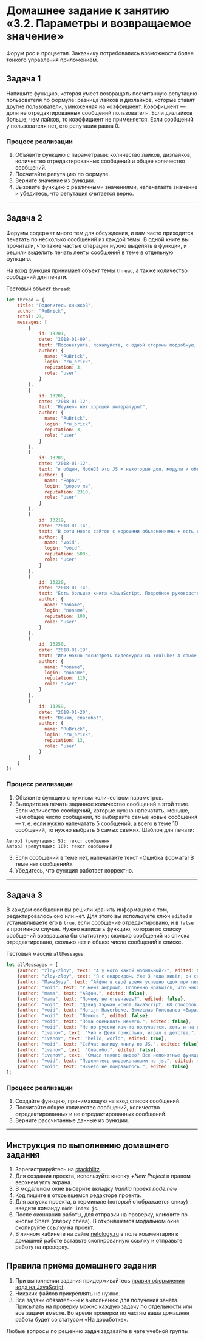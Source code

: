 # Домашнее задание к занятию «3.2. Параметры и возвращаемое значение»

Форум рос и процветал. Заказчику потребовались возможности более тонкого управления приложением.

## Задача 1

Напишите функцию, которая умеет возвращать посчитанную репутацию пользователя по формуле: разница лайков и дизлайков, которые ставят другие пользователи, умноженная на коэффициент. Коэффициент — доля не отредактированных сообщений пользователя. Если дизлайков больше, чем лайков, то коэффициент не применяется. Если сообщений у пользователя нет, его репутация равна 0.

### Процесс реализации

1. Объявите функцию с параметрами: количество лайков, дизлайков, количество отредактированных сообщений и общее количество сообщений.
2. Посчитайте репутацию по формуле.
3. Верните значение из функции.
4. Вызовите функцию с различными значениями, напечатайте значение и убедитесь, что репутация считается верно.

***

## Задача 2

Форумы содержат много тем для обсуждения, и вам часто приходится печатать по несколько сообщений из каждой темы. В одной книге вы прочитали, что такие частые операции нужно выделять в функции, и решили выделить печать ленты сообщений в теме в отдельную функцию.

На вход функция принимает объект темы `thread`, а также количество сообщений для печати. 

Тестовый объект `thread`:
```js
let thread = {
    title: "Поделитесь книжкой",
    author: "RuBrick",
    total: 23,
    messages: [
        {
            id: 13201,
            date: "2018-01-09",
            text: "Посоветуйте, пожалуйста, с одной стороны подробную, а с другой доступную для понимания книгу по javascript. Спасибо",
            author: {
              name: "RuBrick",
              login: "ru_brick",
              reputation: 3,
              role: "user"
            }
        },
        {
            id: 13208,
            date: "2018-01-12",
            text: "Неужели нет хорошей литературы?",
            author: {
              name: "RuBrick",
              login: "ru_brick",
              reputation: 3,
              role: "user"
            }
        },
        {
            id: 13209,
            date: "2018-01-12",
            text: "в общем, NodeJS это JS + некоторые доп. модули и объекты. Тебе нужна литература по самому JS и дока на официальном сайте.",
            author: {
              name: "Popov",
              login: "popov_ma",
              reputation: 2310,
              role: "user"
            }
        },
        {
            id: 13219,
            date: "2018-01-14",
            text: "В сети много сайтов с хорошими объяснениями + есть курсы.",
            author: {
              name: "Void",
              login: "void",
              reputation: 5005,
              role: "user"
            }
        },
        {
            id: 13220,
            date: "2018-01-14",
            text: "Есть большая книга «JavaScript. Подробное руководство», потом смотришь документацию.",
            author: {
              name: "noname",
              login: "noname",
              reputation: 100,
              role: "user"
            }
        },
        {
            id: 13250,
            date: "2018-01-19",
            text: "Или можно посмотреть видеокурсы на YouTube! А самое главное — практика! И этот форум — лучшая тренировочная площадка!",
            author: {
              name: "noname",
              login: "noname",
              reputation: 110,
              role: "user"
            }
        },
        {
            id: 13259,
            date: "2018-01-20",
            text: "Понял, спасибо!",
            author: {
              name: "RuBrick",
              login: "ru_brick",
              reputation: 13,
              role: "user"
            }
        }
    ]
};
```

### Процесс реализации

1. Объявите функцию с нужным количеством параметров.
2. Выводите на печать заданное количество сообщений в этой теме. Если количество сообщений, которые нужно напечатать, меньше, чем общее число сообщений, то выбирайте самые новые сообщения — т. е. если нужно напечатать 5 сообщений, а всего в теме 10 сообщений, то нужно выбрать 5 самых свежих. Шаблон для печати:
```
Автор1 (репутация: 5): текст сообщения
Автор2 (репутация: 10): текст сообщений
```
3. Если сообщений в теме нет, напечатайте текст «Ошибка формата! В теме нет сообщений».
4. Убедитесь, что функция работает корректно.

***

## Задача 3

В каждом сообщении вы решили хранить информацию о том, редактировалось оно или нет. Для этого вы используете ключ `edited` и устанавливаете его в `true`, если сообщение отредактировано, и в `false` в противном случае. Нужно написать функцию, которая по списку сообщений возвращала бы статистику: сколько сообщений из списка отредактировано, сколько нет и общее число сообщений в списке.

Тестовый массив `allMessages`:
```js
let allMessages = [
    {author: "zloy-zloy", text: "А у кого какой мобильный??", edited: true},
    {author: "zloy-zloy", text: "Я с андроидом. Уже 3 года живёт, он самым крепким оказался, пережил 2 утопления.", edited: false},
    {author: "МамаЗузу", text: "Айфон в своё время успешно сдох при первом же падении на кафельную плитку.", edited: false},
    {author: "void", text: "У меня андроид. Особенно нравится, что никаких заморочек с айтюнс.", edited: false},
    {author: "mama", text: "Айфон.", edited: false},
    {author: "mama", text: "Почему не отвечаешь?", edited: false},
    {author: "void", text: "Дэвид Хэрман «Сила JavaScript. 68 способов эффективного использования JS».", edited: false},
    {author: "void", text: "Marijn Haverbeke, Вячеслав Голованов «Выразительный javascript: Введение».", edited: false},
    {author: "void", text: "Ленюсь.", edited: false},
    {author: "void", text: "Пока оценивать нечего.", edited: false},
    {author: "void", text: "Не по-русски как-то получается, хоть и на русском.", edited: false},
    {author: "ivanov", text: "Чип и Дейл прикольно, играл в детстве.", edited: false},
    {author: "ivanov", text: "hello, world", edited: true},
    {author: "void", text: "Сейчас напишу книгу по JS.", edited: false},
    {author: "ivanov", text: "Спасибо.", edited: false},
    {author: "ivanov", text: "Смысл такого видео? Все непонятные функции приходится самому смотреть. Надо не так делать. Пишете код — объясняете сразу, что к чему, голосом, ну, или там, текстом хотя бы, хотя лучше голосом.", edited: true},
    {author: "void", text: "Поделитесь видеоканалами по js.", edited: false},
    {author: "void", text: "Ничего не понравилось.", edited: false}
];
```

### Процесс реализации

1. Создайте функцию, принимающую на вход список сообщений.
2. Посчитайте общее количество сообщений, количество отредактированных и не отредактированных сообщений.
3. Верните рассчитанные данные из функции.

---

## Инструкция по выполнению домашнего задания

1. Зарегистрируйтесь на [stackblitz](https://stackblitz.com/).
2. Для создания проекта, используйте кнопку *+New Project* в правом верхнем углу экрана.
4. В модальном окне выберите вкладку *Vanilla* проект *node.new*
5. Код пишите в открывшемся редакторе проекта.
6. Для запуска проекта, в терминале (который отображается снизу) введите команду `node index.js`.
7. После окончания работы, для отправки на проверку, кликните по кнопке Share (сверху слева). В открывшемся модальном окне скопируйте ссылку на проект.
8. В личном кабинете на сайте [netology.ru](http://netology.ru/) в поле комментария к домашней работе вставьте скопированную ссылку и отправьте работу на проверку.

## Правила приёма домашнего задания

1. При выполнении задания придерживайтесь [правил оформления кода на JavaScript](/codestyle.md).
2. Никаких файлов прикреплять не нужно.
3. Все задачи обязательны к выполнению для получения зачёта. Присылать на проверку можно каждую задачу по отдельности или все задачи вместе. Во время проверки по частям ваша домашняя работа будет со статусом «На доработке».

Любые вопросы по решению задач задавайте в чате учебной группы.
